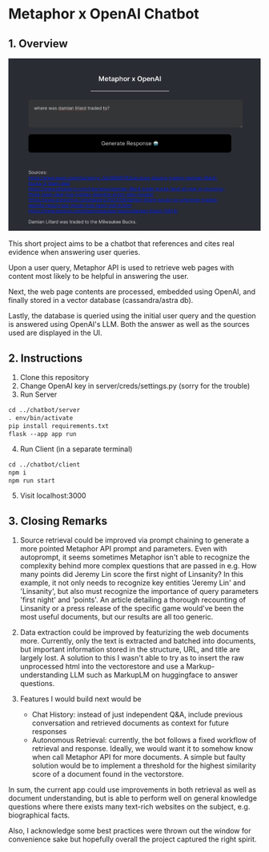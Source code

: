 # Metaphor x OpenAI Chatbot

## 1. Overview 

![](chatbot.png)

This short project aims to be a chatbot that references and cites real evidence when answering user queries. 

Upon a user query, Metaphor API is used to retrieve web pages with content most likely to be helpful in answering the user. 

Next, the web page contents are processed, embedded using OpenAI, and finally stored in a vector database (cassandra/astra db). 

Lastly, the database is queried using the initial user query and the question is answered using OpenAI's LLM. Both the answer as well as the sources used are displayed in the UI.

## 2. Instructions
1. Clone this repository
2. Change OpenAI key in server/creds/settings.py (sorry for the trouble)
3. Run Server

~~~
cd ../chatbot/server
. env/bin/activate
pip install requirements.txt
flask --app app run
~~~

4. Run Client (in a separate terminal)

~~~
cd ../chatbot/client
npm i
npm run start
~~~

5. Visit localhost:3000

## 3. Closing Remarks

1. Source retrieval could be improved via prompt chaining to generate a more pointed Metaphor API prompt and parameters. Even with autoprompt, it seems sometimes Metaphor isn't able to recognize the complexity behind more complex questions that are passed in e.g. How many points did Jeremy Lin score the first night of Linsanity? In this example, it not only needs to recognize key entities 'Jeremy Lin' and 'Linsanity', but also must recognize the importance of query parameters 'first night' and 'points'. An article detailing a thorough recounting of Linsanity or a press release of the specific game would've been the most useful documents, but our results are all too generic. 

2. Data extraction could be improved by featurizing the web documents more. Currently, only the text is extracted and batched into documents, but important information stored in the structure, URL, and title are largely lost. A solution to this I wasn't able to try as to insert the raw unprocessed html into the vectorestore and use a Markup-understanding LLM such as MarkupLM on huggingface to answer questions. 

3. Features I would build next would be 
    - Chat History: instead of just independent Q&A, include previous conversation and retrieved documents as context for future responses
    - Autonomous Retrieval: currently, the bot follows a fixed workflow of retrieval and response. Ideally, we would want it to somehow know when call Metaphor API for more documents. A simple but faulty solution would be to implement a threshold for the highest similarity score of a document found in the vectorstore.

In sum, the current app could use improvements in both retrieval as well as document understanding, but is able to perform well on general knowledge questions where there exists many text-rich websites on the subject, e.g. biographical facts.

Also, I acknowledge some best practices were thrown out the window for convenience sake but hopefully overall the project captured the right spirit.

